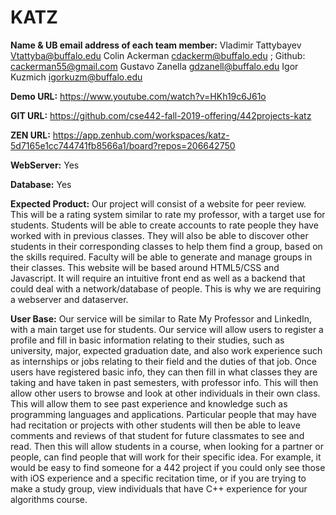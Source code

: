 <h1>KATZ</h1>

**Name & UB email address of each team member:** Vladimir Tattybayev Vtattyba@buffalo.edu Colin Ackerman cdackerm@buffalo.edu ; Github: cackerman55@gmail.com Gustavo Zanella gdzanell@buffalo.edu Igor Kuzmich igorkuzm@buffalo.edu

**Demo URL:** https://www.youtube.com/watch?v=HKh19c6J61o

**GIT URL:** https://github.com/cse442-fall-2019-offering/442projects-katz

**ZEN URL:** https://app.zenhub.com/workspaces/katz-5d7165e1cc744741fb8566a1/board?repos=206642750

**WebServer:** Yes

**Database:** Yes

**Expected Product:** Our project will consist of a website for peer review. This will be a rating system similar to rate my professor, with a target use for students. Students will be able to create accounts to rate people they have worked with in previous classes. They will also be able to discover other students in their corresponding classes to help them find a group, based on the skills required. Faculty will be able to generate and manage groups in their classes. This website will be based around HTML5/CSS and Javascript. It will require an intuitive front end as well as a backend that could deal with a network/database of people. This is why we are requiring a webserver and dataserver.

**User Base:** Our service will be similar to Rate My Professor and LinkedIn, with a main target use for students. Our service will allow users to register a profile and fill in basic information relating to their studies, such as university, major, expected graduation date, and also work experience such as internships or jobs relating to their field and the duties of that job. Once users have registered basic info, they can then fill in what classes they are taking and have taken in past semesters, with professor info. This will then allow other users to browse and look at other individuals in their own class. This will allow them to see past experience and knowledge such as programming languages and applications. Particular people that may have had recitation or projects with other students will then be able to leave comments and reviews of that student for future classmates to see and read. Then this will allow students in a course, when looking for a partner or people, can find people that will work for their specific idea. For example, it would be easy to find someone for a 442 project if you could only see those with iOS experience and a specific recitation time, or if you are trying to make a study group, view individuals that have C++ experience for your algorithms course.
